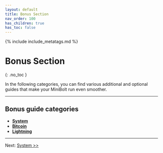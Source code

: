```yaml
---
layout: default
title: Bonus Section
nav_order: 100
has_children: true
has_toc: false
---
```

<!-- markdownlint-disable MD014 MD022 MD025 MD033 MD036 MD040 -->
{% include include_metatags.md %}

# Bonus Section
{: .no_toc }

In the following categories, you can find various additional and optional guides that make your MiniBolt run even smoother.

---

## Bonus guide categories

* **[System](system/index.md)**
* **[Bitcoin](bitcoin/index.md)**
* **[Lightning](lightning/index.md)**

---

Next: [System >>](system/index.md)
